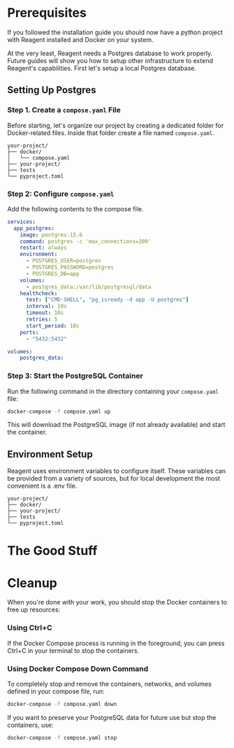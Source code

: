 # Prerequisites
If you followed the installation guide you should now have a python project with Reagent installed and Docker on your system.

At the very least, Reagent needs a Postgres database to work properly. Future guides will show you how to setup other infrastructure to extend Reagent's capabilities. First let's setup a local Postgres database.

## Setting Up Postgres

### Step 1. Create a `compose.yaml` File
Before starting, let's organize our project by creating a dedicated folder for Docker-related files. Inside that folder create a file named `compose.yaml`.

```
your-project/
├── docker/
│   └── compose.yaml
├── your-project/
├── tests
└── pyproject.toml
```

### Step 2: Configure `compose.yaml`
Add the following contents to the compose file.

```yaml
services:
  app_postgres:
    image: postgres:15.6
    command: postgres -c 'max_connections=200'
    restart: always
    environment:
      - POSTGRES_USER=postgres
      - POSTGRES_PASSWORD=postgres
      - POSTGRES_DB=app
    volumes:
      - postgres_data:/var/lib/postgresql/data
    healthcheck:
      test: ["CMD-SHELL", "pg_isready -d app -U postgres"]
      interval: 10s
      timeout: 10s
      retries: 5
      start_period: 10s
    ports:
      - "5432:5432"

volumes:
    postgres_data:
```

### Step 3: Start the PostgreSQL Container
Run the following command in the directory containing your `compose.yaml` file:

```bash
docker-compose -f compose.yaml up
```

This will download the PostgreSQL image (if not already available) and start the container.

## Environment Setup

Reagent uses environment variables to configure itself. These variables can be provided from a variety of sources, but for local development the most convenient is a .env file. 

```
your-project/
├── docker/
├── your-project/
├── tests
└── pyproject.toml
```

# The Good Stuff

# Cleanup
When you're done with your work, you should stop the Docker containers to free up resources:

### Using Ctrl+C
If the Docker Compose process is running in the foreground, you can press Ctrl+C in your terminal to stop the containers.

### Using Docker Compose Down Command
To completely stop and remove the containers, networks, and volumes defined in your compose file, run:

```bash
docker-compose -f compose.yaml down
```

If you want to preserve your PostgreSQL data for future use but stop the containers, use:

```bash
docker-compose -f compose.yaml stop
```